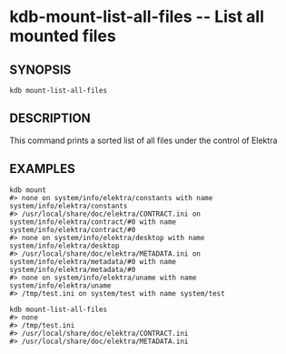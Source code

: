 # kdb-mount-list-all-files -- List all mounted files

## SYNOPSIS

`kdb mount-list-all-files`

## DESCRIPTION

This command prints a sorted list of all files under the control of Elektra

## EXAMPLES

```
kdb mount
#> none on system/info/elektra/constants with name system/info/elektra/constants
#> /usr/local/share/doc/elektra/CONTRACT.ini on system/info/elektra/contract/#0 with name system/info/elektra/contract/#0
#> none on system/info/elektra/desktop with name system/info/elektra/desktop
#> /usr/local/share/doc/elektra/METADATA.ini on system/info/elektra/metadata/#0 with name system/info/elektra/metadata/#0
#> none on system/info/elektra/uname with name system/info/elektra/uname
#> /tmp/test.ini on system/test with name system/test

kdb mount-list-all-files
#> none
#> /tmp/test.ini
#> /usr/local/share/doc/elektra/CONTRACT.ini
#> /usr/local/share/doc/elektra/METADATA.ini
```
